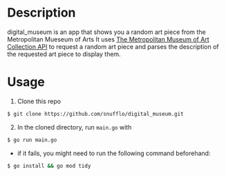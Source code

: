 Description
===========
digital_museum is an app that shows you a random art piece from the Metropolitan Mueseum of Arts
It uses [The Metropolitan Museum of Art Collection API](https://metmuseum.github.io/) to request a random art piece and parses the description of the requested art piece to display them.

Usage
=====
1. Clone this repo
``` bash
$ git clone https://github.com/snufflo/digital_museum.git
```

2. In the cloned directory, run `main.go` with
``` bash
$ go run main.go
```

- if it fails, you might need to run the following command beforehand:
``` bash
$ go install && go mod tidy
```

